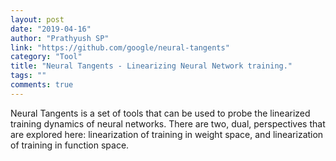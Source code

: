 ```yaml
---
layout: post
date: "2019-04-16"
author: "Prathyush SP"
link: "https://github.com/google/neural-tangents"
category: "Tool"
title: "Neural Tangents - Linearizing Neural Network training."
tags: ""
comments: true
---
```

Neural Tangents is a set of tools that can be used to probe the linearized training dynamics of neural networks. There are two, dual, perspectives that are explored here: linearization of training in weight space, and linearization of training in function space.